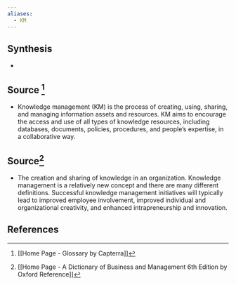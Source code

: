 ```yaml
---
aliases:
  - KM
---
```

## Synthesis
- 
## Source [^1]
- Knowledge management (KM) is the process of creating, using, sharing, and managing information assets and resources. KM aims to encourage the access and use of all types of knowledge resources, including databases, documents, policies, procedures, and people’s expertise, in a collaborative way.
## Source[^2]
- The creation and sharing of knowledge in an organization. Knowledge management is a relatively new concept and there are many different definitions. Successful knowledge management initiatives will typically lead to improved employee involvement, improved individual and organizational creativity, and enhanced intrapreneurship and innovation.
## References

[^1]: [[Home Page - Glossary by Capterra]]
[^2]: [[Home Page - A Dictionary of Business and Management 6th Edition by Oxford Reference]]
